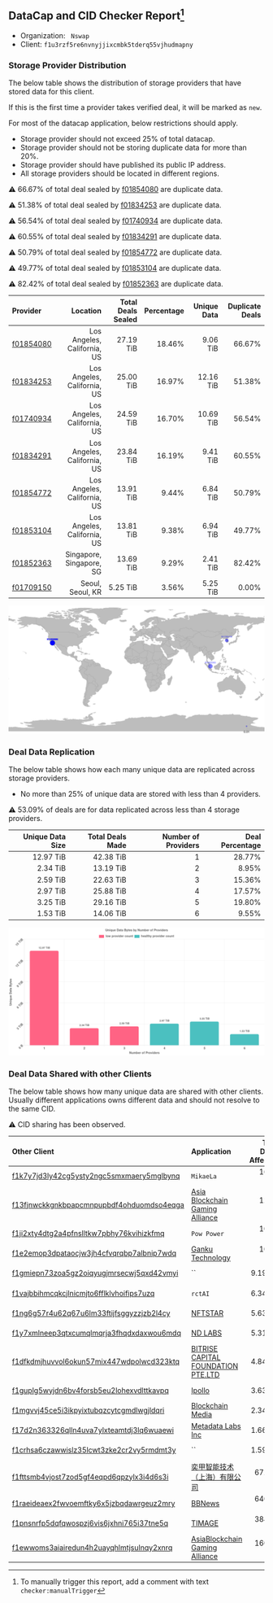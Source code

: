 ## DataCap and CID Checker Report[^1]
 - Organization: ` Nswap`
 - Client: `f1u3rzf5re6nvnyjjixcmbk5tderq55vjhudmapny`
### Storage Provider Distribution
The below table shows the distribution of storage providers that have stored data for this client.

If this is the first time a provider takes verified deal, it will be marked as `new`.

For most of the datacap application, below restrictions should apply.
 - Storage provider should not exceed 25% of total datacap.
 - Storage provider should not be storing duplicate data for more than 20%.
 - Storage provider should have published its public IP address.
 - All storage providers should be located in different regions.

⚠️ 66.67% of total deal sealed by [f01854080](https://filfox.info/en/address/f01854080) are duplicate data.

⚠️ 51.38% of total deal sealed by [f01834253](https://filfox.info/en/address/f01834253) are duplicate data.

⚠️ 56.54% of total deal sealed by [f01740934](https://filfox.info/en/address/f01740934) are duplicate data.

⚠️ 60.55% of total deal sealed by [f01834291](https://filfox.info/en/address/f01834291) are duplicate data.

⚠️ 50.79% of total deal sealed by [f01854772](https://filfox.info/en/address/f01854772) are duplicate data.

⚠️ 49.77% of total deal sealed by [f01853104](https://filfox.info/en/address/f01853104) are duplicate data.

⚠️ 82.42% of total deal sealed by [f01852363](https://filfox.info/en/address/f01852363) are duplicate data.

| Provider                                              |                    Location | Total Deals Sealed | Percentage | Unique Data | Duplicate Deals |
| :---------------------------------------------------- | --------------------------: | -----------------: | ---------: | ----------: | --------------: |
| [f01854080](https://filfox.info/en/address/f01854080) | Los Angeles, California, US |          27.19 TiB |     18.46% |    9.06 TiB |          66.67% |
| [f01834253](https://filfox.info/en/address/f01834253) | Los Angeles, California, US |          25.00 TiB |     16.97% |   12.16 TiB |          51.38% |
| [f01740934](https://filfox.info/en/address/f01740934) | Los Angeles, California, US |          24.59 TiB |     16.70% |   10.69 TiB |          56.54% |
| [f01834291](https://filfox.info/en/address/f01834291) | Los Angeles, California, US |          23.84 TiB |     16.19% |    9.41 TiB |          60.55% |
| [f01854772](https://filfox.info/en/address/f01854772) | Los Angeles, California, US |          13.91 TiB |      9.44% |    6.84 TiB |          50.79% |
| [f01853104](https://filfox.info/en/address/f01853104) | Los Angeles, California, US |          13.81 TiB |      9.38% |    6.94 TiB |          49.77% |
| [f01852363](https://filfox.info/en/address/f01852363) |    Singapore, Singapore, SG |          13.69 TiB |      9.29% |    2.41 TiB |          82.42% |
| [f01709150](https://filfox.info/en/address/f01709150) |            Seoul, Seoul, KR |           5.25 TiB |      3.56% |    5.25 TiB |           0.00% |

![Provider Distribution](https://raw.githubusercontent.com/data-preservation-programs/filplus-checker-assets/main/filecoin-project/filecoin-plus-large-datasets/issues/882/1671097865688.png)
### Deal Data Replication
The below table shows how each many unique data are replicated across storage providers.
- No more than 25% of unique data are stored with less than 4 providers.

⚠️ 53.09% of deals are for data replicated across less than 4 storage providers.

| Unique Data Size | Total Deals Made | Number of Providers | Deal Percentage |
| ---------------: | ---------------: | ------------------: | --------------: |
|        12.97 TiB |        42.38 TiB |                   1 |          28.77% |
|         2.34 TiB |        13.19 TiB |                   2 |           8.95% |
|         2.59 TiB |        22.63 TiB |                   3 |          15.36% |
|         2.97 TiB |        25.88 TiB |                   4 |          17.57% |
|         3.25 TiB |        29.16 TiB |                   5 |          19.80% |
|         1.53 TiB |        14.06 TiB |                   6 |           9.55% |

![Replication Distribution](https://raw.githubusercontent.com/data-preservation-programs/filplus-checker-assets/main/filecoin-project/filecoin-plus-large-datasets/issues/882/1671097866318.png)
### Deal Data Shared with other Clients
The below table shows how many unique data are shared with other clients.
Usually different applications owns different data and should not resolve to the same CID.

⚠️ CID sharing has been observed.

| Other Client                                                                                                          | Application                                                                                                        | Total Deals Affected | Unique CIDs |        Verifier |
| :-------------------------------------------------------------------------------------------------------------------- | :----------------------------------------------------------------------------------------------------------------- | -------------------: | ----------: | --------------: |
| [f1k7y7jd3ly42cg5ysty2ngc5smxmaery5mglbynq](https://filfox.info/en/address/f1k7y7jd3ly42cg5ysty2ngc5smxmaery5mglbynq) | `MikaeLa `                                                                                                         |            16.22 TiB |         253 | LDN v3 multisig |
| [f13fjnwckkgnkbpapcmnpupbdf4ohduomdso4eqga](https://filfox.info/en/address/f13fjnwckkgnkbpapcmnpupbdf4ohduomdso4eqga) | [Asia Blockchain Gaming Alliance](https://github.com/filecoin-project/filecoin-plus-large-datasets/issues/872)     |            12.06 TiB |          97 | LDN v3 multisig |
| [f1ji2xty4dtg2a4pfnslltkw7pbhy76kvihizkfmq](https://filfox.info/en/address/f1ji2xty4dtg2a4pfnslltkw7pbhy76kvihizkfmq) | `Pow Power`                                                                                                        |            10.88 TiB |          62 | LDN v3 multisig |
| [f1e2emop3dpataocjw3jh4cfvqrqbp7albnip7wdq](https://filfox.info/en/address/f1e2emop3dpataocjw3jh4cfvqrqbp7albnip7wdq) | [Ganku Technology](https://github.com/filecoin-project/filecoin-plus-large-datasets/issues/219)                    |            10.75 TiB |          79 | LDN v3 multisig |
| [f1gmiepn73zoa5gz2oiqyugjmrsecwj5qxd42vmyi](https://filfox.info/en/address/f1gmiepn73zoa5gz2oiqyugjmrsecwj5qxd42vmyi) | ``                                                                                                                 |             9.19 TiB |          33 | LDN v3 multisig |
| [f1vajbbihmcqkcjlnicmjto6fflklvhoifips7uzq](https://filfox.info/en/address/f1vajbbihmcqkcjlnicmjto6fflklvhoifips7uzq) | `rctAI`                                                                                                            |             6.34 TiB |          61 | LDN v3 multisig |
| [f1ng6g57r4u62q67u6lm33ftijfsggyzzjzb2l4cy](https://filfox.info/en/address/f1ng6g57r4u62q67u6lm33ftijfsggyzzjzb2l4cy) | [NFTSTAR](https://github.com/filecoin-project/filecoin-plus-large-datasets/issues/960)                             |             5.63 TiB |          35 | LDN v3 multisig |
| [f1y7xmlneep3qtxcumqlmqrja3fhqdxdaxwou6mdq](https://filfox.info/en/address/f1y7xmlneep3qtxcumqlmqrja3fhqdxdaxwou6mdq) | [ND LABS](https://github.com/filecoin-project/filecoin-plus-large-datasets/issues/109)                             |             5.31 TiB |          33 |       LDN # 109 |
| [f1dfkdmjhuvvol6okun57mix447wdpolwcd323ktq](https://filfox.info/en/address/f1dfkdmjhuvvol6okun57mix447wdpolwcd323ktq) | [BITRISE CAPITAL FOUNDATION PTE\.LTD](https://github.com/filecoin-project/filecoin-plus-large-datasets/issues/139) |             4.84 TiB |          36 |       LDN # 139 |
| [f1guplg5wyjdn6bv4forsb5eu2lohexvdlttkavpq](https://filfox.info/en/address/f1guplg5wyjdn6bv4forsb5eu2lohexvdlttkavpq) | [Ipollo](https://github.com/filecoin-project/filecoin-plus-large-datasets/issues/168)                              |             3.63 TiB |          30 |       LDN # 168 |
| [f1mgvvj45ce5i3ikpyixtubqzcytcgmdlwgjldqri](https://filfox.info/en/address/f1mgvvj45ce5i3ikpyixtubqzcytcgmdlwgjldqri) | [Blockchain Media](https://github.com/filecoin-project/filecoin-plus-large-datasets/issues/1048)                   |             2.34 TiB |          13 | LDN v3 multisig |
| [f17d2n363326qlln4uva7ylxteamtdj3lq6wuaewi](https://filfox.info/en/address/f17d2n363326qlln4uva7ylxteamtdj3lq6wuaewi) | [Metadata Labs Inc](https://github.com/filecoin-project/filecoin-plus-large-datasets/issues/200)                   |             1.66 TiB |          17 |       LDN # 200 |
| [f1crhsa6czawwislz35lcwt3zke2cr2vy5rmdmt3y](https://filfox.info/en/address/f1crhsa6czawwislz35lcwt3zke2cr2vy5rmdmt3y) | ``                                                                                                                 |             1.59 TiB |          23 |    Dr. Ann Shin |
| [f1fttsmb4vjost7zod5gf4eqpd6qpzylx3i4d6s3i](https://filfox.info/en/address/f1fttsmb4vjost7zod5gf4eqpd6qpzylx3i4d6s3i) | [奕甲智能技术（上海）有限公司](https://github.com/filecoin-project/filecoin-plus-client-onboarding/issues/1961)                  |           672.00 GiB |          21 |          Neo Ge |
| [f1raeideaex2fwvoemftky6x5jzbqdawrgeuz2mry](https://filfox.info/en/address/f1raeideaex2fwvoemftky6x5jzbqdawrgeuz2mry) | [BBNews](https://github.com/filecoin-project/filecoin-plus-large-datasets/issues/218)                              |           640.00 GiB |           3 |       LDN # 218 |
| [f1pnsnrfp5dqfqwospzj6vis6jxhni765i37tne5q](https://filfox.info/en/address/f1pnsnrfp5dqfqwospzj6vis6jxhni765i37tne5q) | [TIMAGE](https://github.com/filecoin-project/filecoin-plus-large-datasets/issues/302)                              |           384.00 GiB |           4 | LDN v3 multisig |
| [f1ewwoms3aiairedun4h2uayqhlmtjsulnqy2xnrq](https://filfox.info/en/address/f1ewwoms3aiairedun4h2uayqhlmtjsulnqy2xnrq) | [AsiaBlockchain Gaming Alliance](https://github.com/filecoin-project/filecoin-plus-large-datasets/issues/179)      |           160.00 GiB |           1 |       LDN # 179 |

[^1]: To manually trigger this report, add a comment with text `checker:manualTrigger`
